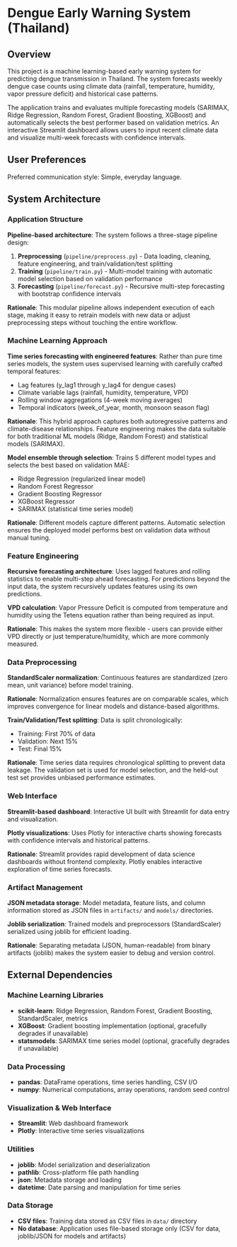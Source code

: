 # Dengue Early Warning System (Thailand)

## Overview

This project is a machine learning-based early warning system for predicting dengue transmission in Thailand. The system forecasts weekly dengue case counts using climate data (rainfall, temperature, humidity, vapor pressure deficit) and historical case patterns. 

The application trains and evaluates multiple forecasting models (SARIMAX, Ridge Regression, Random Forest, Gradient Boosting, XGBoost) and automatically selects the best performer based on validation metrics. An interactive Streamlit dashboard allows users to input recent climate data and visualize multi-week forecasts with confidence intervals.

## User Preferences

Preferred communication style: Simple, everyday language.

## System Architecture

### Application Structure

**Pipeline-based architecture**: The system follows a three-stage pipeline design:
1. **Preprocessing** (`pipeline/preprocess.py`) - Data loading, cleaning, feature engineering, and train/validation/test splitting
2. **Training** (`pipeline/train.py`) - Multi-model training with automatic model selection based on validation performance
3. **Forecasting** (`pipeline/forecast.py`) - Recursive multi-step forecasting with bootstrap confidence intervals

**Rationale**: This modular pipeline allows independent execution of each stage, making it easy to retrain models with new data or adjust preprocessing steps without touching the entire workflow.

### Machine Learning Approach

**Time series forecasting with engineered features**: Rather than pure time series models, the system uses supervised learning with carefully crafted temporal features:
- Lag features (y_lag1 through y_lag4 for dengue cases)
- Climate variable lags (rainfall, humidity, temperature, VPD)
- Rolling window aggregations (4-week moving averages)
- Temporal indicators (week_of_year, month, monsoon season flag)

**Rationale**: This hybrid approach captures both autoregressive patterns and climate-disease relationships. Feature engineering makes the data suitable for both traditional ML models (Ridge, Random Forest) and statistical models (SARIMAX).

**Model ensemble through selection**: Trains 5 different model types and selects the best based on validation MAE:
- Ridge Regression (regularized linear model)
- Random Forest Regressor
- Gradient Boosting Regressor  
- XGBoost Regressor
- SARIMAX (statistical time series model)

**Rationale**: Different models capture different patterns. Automatic selection ensures the deployed model performs best on validation data without manual tuning.

### Feature Engineering

**Recursive forecasting architecture**: Uses lagged features and rolling statistics to enable multi-step ahead forecasting. For predictions beyond the input data, the system recursively updates features using its own predictions.

**VPD calculation**: Vapor Pressure Deficit is computed from temperature and humidity using the Tetens equation rather than being required as input.

**Rationale**: This makes the system more flexible - users can provide either VPD directly or just temperature/humidity, which are more commonly measured.

### Data Preprocessing

**StandardScaler normalization**: Continuous features are standardized (zero mean, unit variance) before model training.

**Rationale**: Normalization ensures features are on comparable scales, which improves convergence for linear models and distance-based algorithms.

**Train/Validation/Test splitting**: Data is split chronologically:
- Training: First 70% of data
- Validation: Next 15% 
- Test: Final 15%

**Rationale**: Time series data requires chronological splitting to prevent data leakage. The validation set is used for model selection, and the held-out test set provides unbiased performance estimates.

### Web Interface

**Streamlit-based dashboard**: Interactive UI built with Streamlit for data entry and visualization.

**Plotly visualizations**: Uses Plotly for interactive charts showing forecasts with confidence intervals and historical patterns.

**Rationale**: Streamlit provides rapid development of data science dashboards without frontend complexity. Plotly enables interactive exploration of time series forecasts.

### Artifact Management

**JSON metadata storage**: Model metadata, feature lists, and column information stored as JSON files in `artifacts/` and `models/` directories.

**Joblib serialization**: Trained models and preprocessors (StandardScaler) serialized using joblib for efficient loading.

**Rationale**: Separating metadata (JSON, human-readable) from binary artifacts (joblib) makes the system easier to debug and version control.

## External Dependencies

### Machine Learning Libraries
- **scikit-learn**: Ridge Regression, Random Forest, Gradient Boosting, StandardScaler, metrics
- **XGBoost**: Gradient boosting implementation (optional, gracefully degrades if unavailable)
- **statsmodels**: SARIMAX time series model (optional, gracefully degrades if unavailable)

### Data Processing
- **pandas**: DataFrame operations, time series handling, CSV I/O
- **numpy**: Numerical computations, array operations, random seed control

### Visualization & Web Interface
- **Streamlit**: Web dashboard framework
- **Plotly**: Interactive time series visualizations

### Utilities
- **joblib**: Model serialization and deserialization
- **pathlib**: Cross-platform file path handling
- **json**: Metadata storage and loading
- **datetime**: Date parsing and manipulation for time series

### Data Storage
- **CSV files**: Training data stored as CSV files in `data/` directory
- **No database**: Application uses file-based storage only (CSV for data, joblib/JSON for models and artifacts)